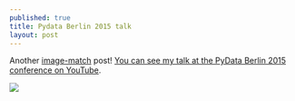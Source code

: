 ```yaml
---
published: true
title: Pydata Berlin 2015 talk
layout: post
---
```

Another [image-match](https://github.com/ascribe/image-match) post!  [You can see my talk at the PyData Berlin 2015 conference on YouTube](https://youtu.be/DfWLBzArzKE).

[![](http://imgur.com/rV0Kwxo.jpg)](https://www.youtube.com/watch?v=DfWLBzArzKE)